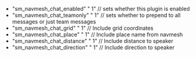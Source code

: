  * "sm_navmesh_chat_enabled" " 1" // sets whether this plugin is enabled
 * "sm_navmesh_chat_teamonly" " 1" // sets whether to prepend to all messages or just team messages
 * "sm_navmesh_chat_grid" " 1" // Include grid coordinates
 * "sm_navmesh_chat_place" " 1" // Include place name from navmesh
 * "sm_navmesh_chat_distance" " 1" // Include distance to speaker
 * "sm_navmesh_chat_direction" " 1" // Include direction to speaker
